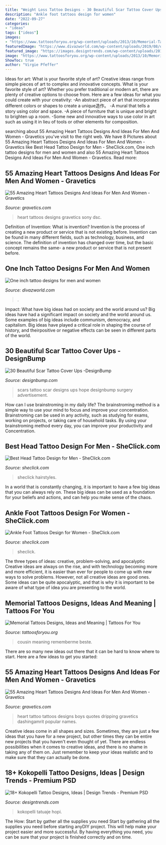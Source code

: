 ```yaml
---
title: "Weight Loss Tattoo Designs - 30 Beautiful Scar Tattoo Cover Ups -designbump"
description: "Ankle foot tattoos design for women"
date: "2022-09-27"
categories:
- "ideas"
tags: ["ideas"]
images:
- "https://www.tattoosforyou.org/wp-content/uploads/2013/10/Memorial-Tattoos-for-Sister-225x300.jpg"
featuredImage: "https://www.divazworld.com/wp-content/uploads/2019/08/one-inch-tatooss.jpg"
featured_image: "https://images.designtrends.com/wp-content/uploads/2016/07/21182246/Colorful-Kokopelli-Tattoo-Design.jpg"
image: "https://www.tattoosforyou.org/wp-content/uploads/2013/10/Memorial-Tattoos-for-Sister-225x300.jpg"
ShowToc: true
author: "Virgie Pfeffer"
---
```



Ideas for art: What is your favorite style of art?
Creative ideas range from simple pieces of art to complex and innovative concepts. What is your favorite style of art? Whether you prefer traditional or modern art, there are plenty of creative options to choose from. Here are a few ideas for what you could create with your creativity: 
-An abstract piece of art that incorporates different colors or shapes to create a unique造作。
-A mural that tells a story using color and space.
-A piece of furniture that is unique and bright to brighten up a room.
-Some new and innovative ways to use color in art such as using it in lieu of tools or other elements for composition.

	

		
searching about 55 Amazing Heart Tattoos Designs And Ideas For Men And Women - Gravetics you've visit to the right web. We have 8 Pictures about 55 Amazing Heart Tattoos Designs And Ideas For Men And Women - Gravetics like Best Head Tattoo Design for Men - SheClick.com, One inch tattoo designs for men and women and also 55 Amazing Heart Tattoos Designs And Ideas For Men And Women - Gravetics. Read more:
		
    
## 55 Amazing Heart Tattoos Designs And Ideas For Men And Women - Gravetics

<img loading=lazy src="https://www.gravetics.com/wp-content/uploads/2016/11/The-Stitched-Heart.jpg" onerror="this.onerror=null;this.src='https://tse3.mm.bing.net/th?id=OIP.VGnBGRcN2yOZgos8ux-_hwHaJ4&amp;pid=15.1';" alt="55 Amazing Heart Tattoos Designs And Ideas For Men And Women - Gravetics">

_Source: gravetics.com_

>heart tattoos designs gravetics sony dsc. 

	

Definition of Invention: What is invention?
Invention is the process of creating a new product or service that is not existing before. Invention can be found in many different fields, such as technology, business, and science. The definition of invention has changed over time, but the basic concept remains the same- a new product or service that is not present before.

    
## One Inch Tattoo Designs For Men And Women

<img loading=lazy src="https://www.divazworld.com/wp-content/uploads/2019/08/one-inch-tatooss.jpg" onerror="this.onerror=null;this.src='https://tse1.mm.bing.net/th?id=OIP.p-9EvZeCdoFbL_U8V51l6gHaCt&amp;pid=15.1';" alt="One inch tattoo designs for men and women">

_Source: divazworld.com_

>. 

	

Impact: What have big ideas had on society and the world around us?
Big ideas have had a significant impact on society and the world around us. Some examples of big ideas include communism, democracy, and capitalism. Big ideas have played a critical role in shaping the course of history, and theirpositive or negative effects can be seen in different parts of the world.

    
## 30 Beautiful Scar Tattoo Cover Ups -DesignBump

<img loading=lazy src="https://designbump.com/wp-content/uploads/2015/11/scar-tattoo06.jpg" onerror="this.onerror=null;this.src='https://tse4.mm.bing.net/th?id=OIP.Mu7f_gezoqEBPRTWuNP56AHaFj&amp;pid=15.1';" alt="30 Beautiful Scar Tattoo Cover Ups -DesignBump">

_Source: designbump.com_

>scars tattoo scar designs ups hope designbump surgery advertisement. 

	

How can I use brainstroming in my daily life?
The brainstroming method is a simple way to use your mind to focus and improve your concentration. Brainstroming can be used in any activity, such as studying for exams, working on projects, or taking care of household tasks. By using your brainstroming method every day, you can improve your productivity and Concentration.

    
## Best Head Tattoo Design For Men - SheClick.com

<img loading=lazy src="https://www.sheclick.com/wp-content/uploads/2010/12/Best-Head-Tattoo-Design-for-Men-520x757.jpg" onerror="this.onerror=null;this.src='https://tse3.mm.bing.net/th?id=OIP.7uW25tL-TQyVCEikgpNyDQHaKy&amp;pid=15.1';" alt="Best Head Tattoo Design for Men - SheClick.com">

_Source: sheclick.com_

>sheclick hairstyles. 

	

In a world that is constantly changing, it is important to have a few big ideas that you can always rely on. These big ideas can be used as a foundation for your beliefs and actions, and can help you make sense of the chaos.

    
## Ankle Foot Tattoos Design For Women - SheClick.com

<img loading=lazy src="https://www.sheclick.com/wp-content/uploads/2010/12/Ankle-Foot-Tattoos-Design-for-Women.jpg" onerror="this.onerror=null;this.src='https://tse1.mm.bing.net/th?id=OIP.QTKIUg_CTR9pDtVwxJiCeQHaLH&amp;pid=15.1';" alt="Ankle Foot Tattoos Design for Women - SheClick.com">

_Source: sheclick.com_

>sheclick. 

	

The three types of ideas: creative, problem-solving, and apocalyptic
Creative ideas are always on the rise, and with technology becoming more and more efficient, it is easier than ever for people to come up with new ways to solve problems. However, not all creative ideas are good ones. Some ideas can be quite apocalyptic, and that is why it is important to be aware of what type of idea you are presenting to the world.

    
## Memorial Tattoos Designs, Ideas And Meaning | Tattoos For You

<img loading=lazy src="https://www.tattoosforyou.org/wp-content/uploads/2013/10/Memorial-Tattoos-for-Sister-225x300.jpg" onerror="this.onerror=null;this.src='https://tse1.mm.bing.net/th?id=OIP.IYbVU0nDijXe51YFsOXEDAAAAA&amp;pid=15.1';" alt="Memorial Tattoos Designs, Ideas and Meaning | Tattoos For You">

_Source: tattoosforyou.org_

>cousin meaning rememberme beste. 

	

There are so many new ideas out there that it can be hard to know where to start. Here are a few ideas to get you started: 

    
## 55 Amazing Heart Tattoos Designs And Ideas For Men And Women - Gravetics

<img loading=lazy src="http://www.gravetics.com/wp-content/uploads/2016/11/The-Dripping-Heart.jpg" onerror="this.onerror=null;this.src='https://tse3.mm.bing.net/th?id=OIP.9d1yn_4Bt4V2FDod82LHpQHaFt&amp;pid=15.1';" alt="55 Amazing Heart Tattoos Designs And Ideas For Men And Women - Gravetics">

_Source: gravetics.com_

>heart tattoo tattoos designs boys quotes dripping gravetics dashingamrit popular names. 

	

Creative ideas come in all shapes and sizes. Sometimes, they are just a few ideas that you have for a new project, but other times they can be entire new projects that you haven't even thought of yet. There are endless possibilities when it comes to creative ideas, and there is no shame in taking any of them on. Just remember to keep your ideas realistic and to make sure that they can actually be done.

    
## 18+ Kokopelli Tattoo Designs, Ideas | Design Trends - Premium PSD

<img loading=lazy src="https://images.designtrends.com/wp-content/uploads/2016/07/21182246/Colorful-Kokopelli-Tattoo-Design.jpg" onerror="this.onerror=null;this.src='https://tse4.mm.bing.net/th?id=OIP.B-cj42RvQX0bXBjTTfuE4gHaHa&amp;pid=15.1';" alt="18+ Kokopelli Tattoo Designs, Ideas | Design Trends - Premium PSD">

_Source: designtrends.com_

>kokopelli tatuaje hopi. 

	

The How: Start by gather all the supplies you need
Start by gathering all the supplies you need before starting anyDIY project. This will help make your project easier and more successful. By having everything you need, you can be sure that your project is finished correctly and on time.

